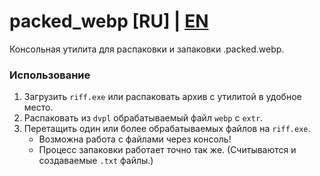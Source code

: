 # packed_webp [RU] | [EN](README_EN.md)
 Консольная утилита для распаковки и запаковки .packed.webp.

### Использование

1. Загрузить `riff.exe` или распаковать архив с утилитой в удобное место.
2. Распаковать из `dvpl` обрабатываемый файл `webp` с `extr`.
3. Перетащить один или более обрабатываемых файлов на `riff.exe`.
   - Возможна работа с файлами через консоль!
   - Процесс запаковки работает точно так же. (Считываются и создаваемые `.txt` файлы.)
